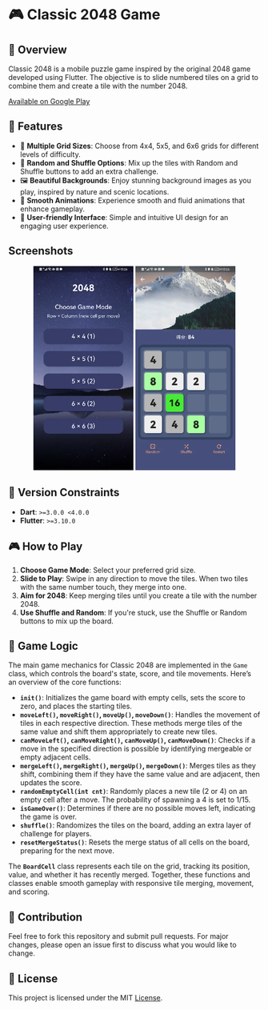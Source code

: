 # 🎮 Classic 2048 Game

## 📝 Overview

Classic 2048 is a mobile puzzle game inspired by the original 2048 game developed using Flutter. The objective is to slide numbered tiles on a grid to combine them and create a tile with the number 2048.

[Available on Google Play](https://play.google.com/store/apps/details?id=com.appsbay.classic_2048)

## 🌟 Features

- 📐 **Multiple Grid Sizes**: Choose from 4x4, 5x5, and 6x6 grids for different levels of difficulty.
- 🎲 **Random and Shuffle Options**: Mix up the tiles with Random and Shuffle buttons to add an extra challenge.
- 🖼️ **Beautiful Backgrounds**: Enjoy stunning background images as you play, inspired by nature and scenic locations.
- 💫 **Smooth Animations**: Experience smooth and fluid animations that enhance gameplay.
- 👤 **User-friendly Interface**: Simple and intuitive UI design for an engaging user experience.


## Screenshots

<p align="center">
<img src="./images/game_mode.webp" alt="iOS Screenshot" width="200">
<img src="./images/game_play.webp" alt="iOS Screenshot" width="200">
</p>

## 🔧 Version Constraints

- **Dart**: `>=3.0.0 <4.0.0`
- **Flutter**: `>=3.10.0`

## 🎮 How to Play

1. **Choose Game Mode**: Select your preferred grid size.
2. **Slide to Play**: Swipe in any direction to move the tiles. When two tiles with the same number touch, they merge into one.
3. **Aim for 2048**: Keep merging tiles until you create a tile with the number 2048.
4. **Use Shuffle and Random**: If you're stuck, use the Shuffle or Random buttons to mix up the board.

## 🧩 Game Logic

The main game mechanics for Classic 2048 are implemented in the `Game` class, which controls the board's state, score, and tile movements. Here’s an overview of the core functions:

- **`init()`**: Initializes the game board with empty cells, sets the score to zero, and places the starting tiles.
- **`moveLeft()`, `moveRight()`, `moveUp()`, `moveDown()`**: Handles the movement of tiles in each respective direction. These methods merge tiles of the same value and shift them appropriately to create new tiles.
- **`canMoveLeft()`, `canMoveRight()`, `canMoveUp()`, `canMoveDown()`**: Checks if a move in the specified direction is possible by identifying mergeable or empty adjacent cells.
- **`mergeLeft()`, `mergeRight()`, `mergeUp()`, `mergeDown()`**: Merges tiles as they shift, combining them if they have the same value and are adjacent, then updates the score.
- **`randomEmptyCell(int cnt)`**: Randomly places a new tile (2 or 4) on an empty cell after a move. The probability of spawning a 4 is set to 1/15.
- **`isGameOver()`**: Determines if there are no possible moves left, indicating the game is over.
- **`shuffle()`**: Randomizes the tiles on the board, adding an extra layer of challenge for players.
- **`resetMergeStatus()`**: Resets the merge status of all cells on the board, preparing for the next move.

The **`BoardCell`** class represents each tile on the grid, tracking its position, value, and whether it has recently merged. Together, these functions and classes enable smooth gameplay with responsive tile merging, movement, and scoring.


## 🤝 Contribution

Feel free to fork this repository and submit pull requests. For major changes, please open an issue first to discuss what you would like to change.

## 📄 License

This project is licensed under the MIT [License](LICENSE).